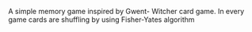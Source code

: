 A simple memory game inspired by Gwent- Witcher card game. In every game cards are shuffling by using Fisher-Yates algorithm